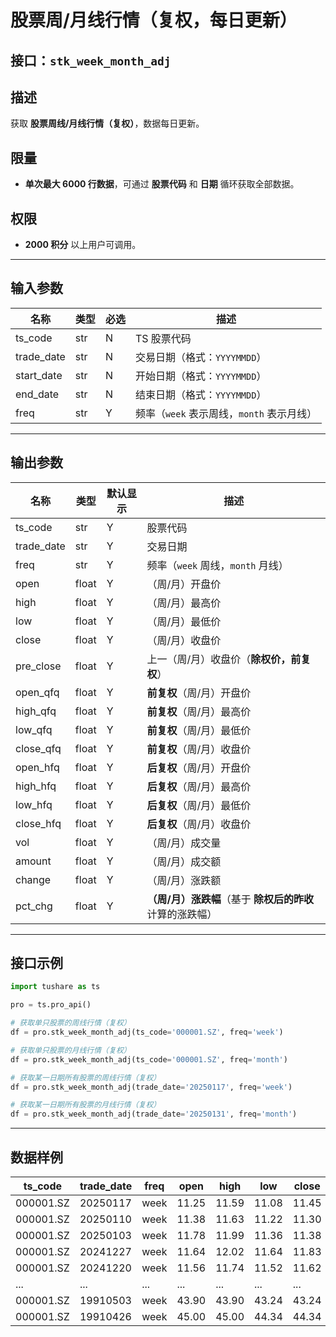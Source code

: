 # 股票周/月线行情（复权，每日更新）

## 接口：`stk_week_month_adj`

## 描述
获取 **股票周线/月线行情（复权）**，数据每日更新。

## 限量
- **单次最大 6000 行数据**，可通过 **股票代码** 和 **日期** 循环获取全部数据。

## 权限
- **2000 积分** 以上用户可调用。

---

## 输入参数

| 名称        | 类型  | 必选 | 描述 |
|------------|------|------|------------------------------|
| ts_code    | str  | N    | TS 股票代码 |
| trade_date | str  | N    | 交易日期（格式：`YYYYMMDD`） |
| start_date | str  | N    | 开始日期（格式：`YYYYMMDD`） |
| end_date   | str  | N    | 结束日期（格式：`YYYYMMDD`） |
| freq       | str  | Y    | 频率（`week` 表示周线，`month` 表示月线） |

---

## 输出参数

| 名称        | 类型  | 默认显示 | 描述 |
|------------|------|--------|----------------|
| ts_code    | str  | Y      | 股票代码 |
| trade_date | str  | Y      | 交易日期 |
| freq       | str  | Y      | 频率（`week` 周线，`month` 月线） |
| open       | float | Y     | （周/月）开盘价 |
| high       | float | Y     | （周/月）最高价 |
| low        | float | Y     | （周/月）最低价 |
| close      | float | Y     | （周/月）收盘价 |
| pre_close  | float | Y     | 上一（周/月）收盘价（**除权价，前复权**） |
| open_qfq   | float | Y     | **前复权**（周/月）开盘价 |
| high_qfq   | float | Y     | **前复权**（周/月）最高价 |
| low_qfq    | float | Y     | **前复权**（周/月）最低价 |
| close_qfq  | float | Y     | **前复权**（周/月）收盘价 |
| open_hfq   | float | Y     | **后复权**（周/月）开盘价 |
| high_hfq   | float | Y     | **后复权**（周/月）最高价 |
| low_hfq    | float | Y     | **后复权**（周/月）最低价 |
| close_hfq  | float | Y     | **后复权**（周/月）收盘价 |
| vol        | float | Y     | （周/月）成交量 |
| amount     | float | Y     | （周/月）成交额 |
| change     | float | Y     | （周/月）涨跌额 |
| pct_chg    | float | Y     | **（周/月）涨跌幅**（基于 **除权后的昨收** 计算的涨跌幅） |

---

## 接口示例

```python
import tushare as ts

pro = ts.pro_api()

# 获取单只股票的周线行情（复权）
df = pro.stk_week_month_adj(ts_code='000001.SZ', freq='week')

# 获取单只股票的月线行情（复权）
df = pro.stk_week_month_adj(ts_code='000001.SZ', freq='month')

# 获取某一日期所有股票的周线行情（复权）
df = pro.stk_week_month_adj(trade_date='20250117', freq='week')

# 获取某一日期所有股票的月线行情（复权）
df = pro.stk_week_month_adj(trade_date='20250131', freq='month')
```

---

## 数据样例

| ts_code   | trade_date | freq  | open  | high  | low   | close | pre_close | open_qfq | high_qfq | low_qfq | close_qfq | open_hfq | high_hfq | low_hfq | close_hfq | vol        | amount      | change | pct_chg |
|-----------|-----------|-------|-------|-------|-------|-------|-----------|----------|----------|---------|-----------|----------|----------|---------|-----------|------------|-------------|--------|---------|
| 000001.SZ | 20250117  | week  | 11.25  | 11.59  | 11.08  | 11.45  | 11.30      | 11.25    | 11.59    | 11.08   | 11.45     | 1437.57  | 1481.02  | 1415.85 | 1463.13   | 4353954.80 | 4963695.53  | 0.15   | 0.01    |
| 000001.SZ | 20250110  | week  | 11.38  | 11.63  | 11.22  | 11.30  | 11.38      | 11.38    | 11.63    | 11.22   | 11.30     | 1454.18  | 1486.13  | 1433.74 | 1443.96   | 4445402.00 | 5079074.95  | -0.08  | -0.01   |
| 000001.SZ | 20250103  | week  | 11.78  | 11.99  | 11.36  | 11.38  | 11.83      | 11.78    | 11.99    | 11.36   | 11.38     | 1505.30  | 1532.13  | 1451.63 | 1454.18   | 5801491.12 | 6781578.23  | -0.45  | -0.04   |
| 000001.SZ | 20241227  | week  | 11.64  | 12.02  | 11.64  | 11.83  | 11.62      | 11.64    | 12.02    | 11.64   | 11.83     | 1487.41  | 1535.96  | 1487.41 | 1511.69   | 6775611.59 | 8011303.78  | 0.21   | 0.02    |
| 000001.SZ | 20241220  | week  | 11.56  | 11.74  | 11.52  | 11.62  | 11.56      | 11.56    | 11.74    | 11.52   | 11.62     | 1477.18  | 1500.19  | 1472.07 | 1484.85   | 4036452.70 | 4689640.57  | 0.06   | 0.01    |
| ...       | ...       | ...   | ...   | ...   | ...   | ...   | ...       | ...      | ...      | ...     | ...       | ...      | ...      | ...     | ...       | ...        | ...         | ...    | ...     |
| 000001.SZ | 19910503  | week  | 43.90  | 43.90  | 43.24  | 43.24  | 44.34      | 0.34     | 0.48     | 0.34    | 0.48      | 43.90    | 61.24    | 43.68   | 60.93     | 11.00      | 48.00       | -1.10  | -0.02   |
| 000001.SZ | 19910426  | week  | 45.00  | 45.00  | 44.34  | 44.34  | 45.46      | 0.35     | 0.35     | 0.35    | 0.35      | 45.00    | 45.00    | 44.34   | 44.34     | 67.00      | 300.00      | -1.12  | -0.02   |
